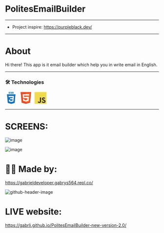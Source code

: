 # PolitesEmailBuilder
---
- Project inspire: https://purpleblack.dev/
---
# About
Hi there! This app is it email builder which help you in write email in English.



---


### :hammer_and_wrench: Technologies
<div>
    <img src="https://github.com/devicons/devicon/blob/master/icons/css3/css3-plain-wordmark.svg"  title="CSS3" alt="CSS" width="40" height="40"/>&nbsp;
  <img src="https://github.com/devicons/devicon/blob/master/icons/html5/html5-original.svg" title="HTML5" alt="HTML" width="40" height="40"/>&nbsp;
  <img src="https://github.com/devicons/devicon/blob/master/icons/javascript/javascript-original.svg" title="JavaScript" alt="JavaScript" width="40" height="40"/>&nbsp;
</div>


---

# SCREENS: 
![image](https://github.com/Gabrli/PolitesEmailBuilder-new-version-2.0/assets/110058841/78c0e96a-a6fb-41a0-95de-70b2c43071bf)

![image](https://github.com/Gabrli/PolitesEmailBuilder-new-version-2.0/assets/110058841/567229d3-848d-4632-bd15-a6342e6be113)


#  :woman_technologist: Made by:
https://gabrieldeveloper.gabrys564.repl.co/

![github-header-image](https://github.com/Gabrli/Gabrli/assets/110058841/e8a5205a-8a2b-4198-8788-a39565b0d7e4)

# LIVE website:
https://gabrli.github.io/PolitesEmailBuilder-new-version-2.0/



